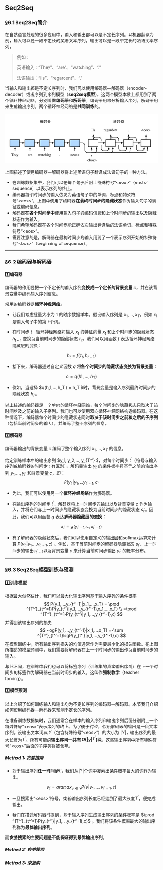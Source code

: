 ## Seq2Seq



### §6.1 Seq2Seq简介

在自然语⾔处理的很多应用中，输入和输出都可以是不定长序列。以机器翻译为例，输入可以是⼀段不定长的英语文本序列，输出可以是一段不定长的法语文本序列，

> 例如：
>
> 英语输入：“They”、“are”、“watching”、“.”
>
> 法语输出：“Ils”、“regardent”、“.”

当输入和输出都是不定长序列时，我们可以使用编码器—解码器（encoder-decoder）或者序列到序列模型（**seq2seq模型**）。这两个模型本质上都用到了两个循环神经网络，分别叫做**编码器**和**解码器**。编码器用来分析输入序列，解码器用来生成输出序列。两个循环神经网络是**共同训练**的。

<img src="https://raw.githubusercontent.com/oraccc/NLP-Basic/master/img/Seq2Seq/translate.png" width="700" />

上图描述了使用编码器—解码器将上述英语句子翻译成法语句子的⼀种方法。

- 在训练数据集中，我们可以在每个句子后附上特殊符号“\<eos>”（end of sequence）以表示序列的终止。
- 编码器每个时间步的输入依次为英语句子中的单词、标点和特殊符号“\<eos>”。上图中使用了编码器**在最终时间步的隐藏状态**作为输⼊句子的表征或编码信息。
- 解码器**在各个时间步中**使用输入句子的编码信息和上个时间步的输出以及隐藏状态作为输入。
- 我们希望解码器在各个时间步能正确依次输出翻译后的法语单词、标点和特殊符号“\<eos>”。
- 需要注意的是，解码器在最初时间步的输入用到了⼀个表示序列开始的特殊符号“\<bos>”（beginning of sequence）。

---



### §6.2 编码器与解码器

#### :one:编码器

编码器的作用是把⼀个不定长的输入序列**变换成⼀个定长的背景变量** $c$，并在该背景变量中编码输入序列信息。

常用的编码器是**循环神经网络**。

- 让我们考虑批量大小为 $1$ 的时序数据样本。假设输入序列是 $x_1,...,x_T$，例如 $x_i$ 是输入句子中的第 $i$ 个词。

- 在时间步 $t$，循环神经网络将输入 $x_t$ 的特征向量 $x_t$ 和上个时间步的隐藏状态 $h_{t-1}$ 变换为当前时间步的隐藏状态 $h_t$。我们可以用函数 $f$ 表达循环神经网络隐藏层的变换：

$$
  h_t = f(x_t, h_{t-1})
$$

- 接下来，编码器通过自定义函数 $q$ 将**各个时间步的隐藏状态变换为背景变量**：

$$
c=q(h1, ..., h_T)
$$

- 例如，当选择 $q(h_1,...,h_T ) = h_T $时，背景变量是输入序列最终时间步的隐藏状态 $h_T$。

以上描述的编码器是⼀个单向的循环神经网络，每个时间步的隐藏状态只取决于该时间步及之前的输入子序列。我们也可以使用双向循环神经网络构造编码器。在这种情况下，编码器每个时间步的隐藏状态同时**取决于该时间步之前和之后的子序列**（包括当前时间步的输入），并编码了整个序列的信息。

#### :two:解码器

编码器输出的背景变量 $c$ 编码了整个输入序列 $x_1,...,x_T$ 的信息。

给定训练样本中的输出序列 $y_1, y_2,..., y_{T^′} $，对每个时间步 $t^′$（符号与输入序列或编码器的时间步 $t$ 有区别），解码器输出 $y_{t^′}$ 的条件概率将基于之前的输出序列 $y_1,...,y_{t^′}$ 和背景变量 $c$，即：
$$
P(y_{t^′}|y_1,...y_{t^′-1},c)
$$

- 为此，我们可以使用另⼀个**循环神经网络**作为解码器。

- 在输出序列的时间步 $t^′$，解码器将上⼀时间步的输出以及背景变量 $c$ 作为输入，并将它们与上⼀时间步的隐藏状态变换为当前时间步的隐藏状态 $s_{t^′}$。因此，我们可以用函数 $g$ 表达**解码器隐藏层的变换**：

$$
s_{t^′}=g(y_{t^′-1},c,s_{t^′-1})
$$

- 有了解码器的隐藏状态后，我们可以使用自定义的输出层和softmax运算来计算 $P(y_{t^′}|y_1,...y_{t^′-1},c)$ 。例如，基于当前时间步的解码器隐藏状态 $s_{t^′}$、上⼀时间步的输出$s_{t^′-1}$以及背景变量 $c$ 来计算当前时间步输出 $y_{t^′}$ 的概率分布。

---



### §6.3 Seq2Seq模型训练与预测

#### :one:训练模型

根据最大似然估计，我们可以最大化输出序列基于输入序列的条件概率
$$
P(y_1,...,y_{t^′-1}|x_1,...,x_T) = \prod ^{T^′}_{t^′=1}P(y_{t^′}|y_1,...,y_{t^′-1},x_1,...,x_T) \\
=\prod ^{T^′}_{t^′=1}P(y_{t^′}|y_1,...,y_{t^′-1},c)
$$
并得到该输出序列的损失
$$
-logP(y_1,...,y_{t^′-1}|x_1,...,x_T) =-\sum ^{T^′}_{t^′=1}logP(y_{t^′}|y_1,...,y_{t^′-1},c)
$$
在模型训练中，所有输出序列损失的均值通常作为需要最小化的损失函数。在上图所描述的模型预测中，我们需要将解码器在上⼀个时间步的输出作为当前时间步的输入。

与此不同，在训练中我们也可以将标签序列（训练集的真实输出序列）在上⼀个时间步的标签作为解码器在当前时间步的输⼊。这叫作**强制教学**（teacher forcing）。

#### :two:模型预测

以上介绍了如何训练输入和输出均为不定长序列的编码器—解码器。本节我们介绍如何使用编码器—解码器来预测不定长的序列。

在准备训练数据集时，我们通常会在样本的输入序列和输出序列后面分别附上⼀个特殊符号“\<eos>”表示序列的终止。为了便于讨论，假设解码器的输出是⼀段文本序列。设输出文本词典 $Y$（包含特殊符号“\<eos>”）的大小为 $|Y|$，输出序列的最大长度为$T^′$。所有可能的**输出序列⼀共有 $O(|y|^{T^′})$种**。这些输出序列中所有特殊符号“\<eos>”后面的子序列将被舍弃。

##### Method 1: 贪婪搜索

- 对于输出序列**任⼀时间步**t′，我们从|Y|个词中搜索出条件概率最大的词作为输出。

$$
y_{t^′}=argmax_{y \in Y}P(y|y_1,...,y_{t^′-1},c)
$$
- ⼀旦搜索出“\<eos>”符号，或者输出序列长度已经达到了最大长度$T^′$，便完成输出。

- 我们在描述解码器时提到，基于输入序列生成输出序列的条件概率是 $\prod ^{T^′}_{t^′=1}P(y_{t^′}|y_1,...,y_{t^′-1},c)$ 。我们将该条件概率最大的输出序列称为**最优输出序列**。

而**贪婪搜索的主要问题是不能保证得到最优输出序列**。



##### Method 2: 穷举搜索

##### Method 3: 束搜索